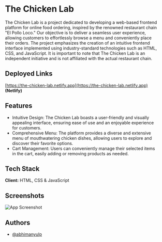 
# The Chicken Lab


The Chicken Lab is a project dedicated to developing a web-based frontend platform for online food ordering, inspired by the renowned restaurant chain "El Pollo Loco." Our objective is to deliver a seamless user experience, allowing customers to effortlessly browse a menu and conveniently place their orders. The project emphasizes the creation of an intuitive frontend interface implemented using industry-standard technologies such as HTML, CSS, and JavaScript. It is important to note that The Chicken Lab is an independent initiative and is not affiliated with the actual restaurant chain.


## Deployed Links

[https://the-chicken-lab.netlify.app](https://the-chicken-lab.netlify.app)  **(Netlify)**



## Features

- Intuitive Design: The Chicken Lab boasts a user-friendly and visually appealing interface, ensuring ease of use and an enjoyable experience for customers.
- Comprehensive Menu: The platform provides a diverse and extensive menu of mouthwatering chicken dishes, allowing users to explore and discover their favorite options.
- Cart Management: Users can conveniently manage their selected items in the cart, easily adding or removing products as needed.


## Tech Stack

**Client:** HTML, CSS & JavaScript



## Screenshots

![App Screenshot](https://via.placeholder.com/468x300?text=App+Screenshot+Here)


## Authors

- [@abhimanyulp](https://github.com/abhimanyulp)


